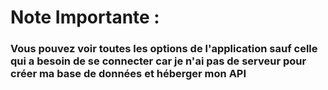 # Note Importante :
### Vous pouvez voir toutes les options de l'application sauf celle qui a besoin de se connecter car je n'ai pas de serveur pour créer ma base de données et héberger mon API
